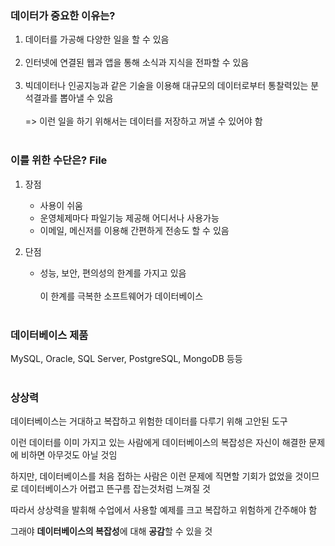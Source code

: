 ### 데이터가 중요한 이유는?

1. 데이터를 가공해 다양한 일을 할 수 있음<br><br>
2. 인터넷에 연결된 웹과 앱을 통해 소식과 지식을 전파할 수 있음<br><br>
3. 빅데이터나 인공지능과 같은 기술을 이용해 대규모의 데이터로부터 통찰력있는 분석결과를 뽑아낼 수 있음<br><br>
  => 이런 일을 하기 위해서는 데이터를 저장하고 꺼낼 수 있어야 함<br><br>


### 이를 위한 수단은?   **File**

1. 장점
   - 사용이 쉬움
   - 운영체제마다 파일기능 제공해 어디서나 사용가능
   - 이메일, 메신저를 이용해 간편하게 전송도 할 수 있음

2. 단점
   - 성능, 보안, 편의성의 한계를 가지고 있음<br><br>
   이 한계를 극복한 소프트웨어가 데이터베이스<br><br>


### 데이터베이스 제품
MySQL, Oracle, SQL Server, PostgreSQL, MongoDB 등등<br><br>


### 상상력

데이터베이스는 거대하고 복잡하고 위험한 데이터를 다루기 위해 고안된 도구<br>

이런 데이터를 이미 가지고 있는 사람에게 데이터베이스의 복잡성은 자신이 해결한 문제에 비하면 아무것도 아닐 것임<br>

하지만, 데이터베이스를 처음 접하는 사람은 이런 문제에 직면할 기회가 없었을 것이므로 데이터베이스가 어렵고 뜬구름 잡는것처럼 느껴질 것<br>

따라서 상상력을 발휘해 수업에서 사용할 예제를 크고 복잡하고 위험하게 간주해야 함<br>

그래야 **데이터베이스의 복잡성**에 대해 **공감**할 수 있을 것
